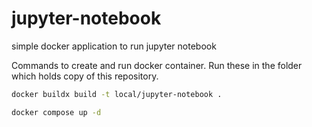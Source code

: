# jupyter-notebook
simple docker application to run jupyter notebook

Commands to create and run docker container. Run these in the folder which holds copy of this repository.

```bash
docker buildx build -t local/jupyter-notebook .
```

```bash
docker compose up -d
```
